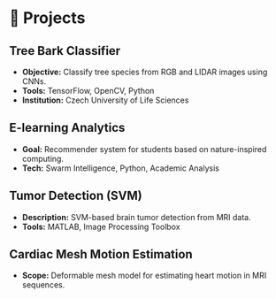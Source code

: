 # 🌿 Projects

## Tree Bark Classifier
- **Objective:** Classify tree species from RGB and LIDAR images using CNNs.
- **Tools:** TensorFlow, OpenCV, Python
- **Institution:** Czech University of Life Sciences

## E-learning Analytics
- **Goal:** Recommender system for students based on nature-inspired computing.
- **Tech:** Swarm Intelligence, Python, Academic Analysis

## Tumor Detection (SVM)
- **Description:** SVM-based brain tumor detection from MRI data.
- **Tools:** MATLAB, Image Processing Toolbox

## Cardiac Mesh Motion Estimation
- **Scope:** Deformable mesh model for estimating heart motion in MRI sequences.
